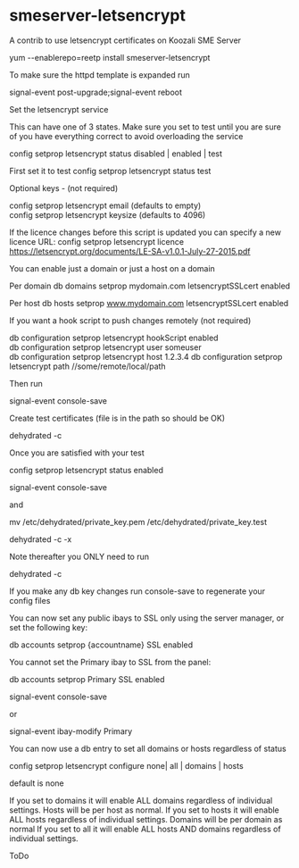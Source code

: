 # smeserver-letsencrypt
A contrib to use letsencrypt certificates on Koozali SME Server

yum --enablerepo=reetp install smeserver-letsencrypt

To make sure the httpd template is expanded run

signal-event post-upgrade;signal-event reboot

Set the letsencrypt service

This can have one of 3 states. Make sure you set to test until you are sure of you have everything correct to avoid overloading the service

config setprop letsencrypt status disabled | enabled | test

First set it to test
config setprop letsencrypt status test

Optional keys - (not required)

config setprop letsencrypt email (defaults to empty)  
config setprop letsencrypt keysize (defaults to 4096)

If the licence changes before this script is updated you can specify a new licence URL:
config setprop letsencrypt licence https://letsencrypt.org/documents/LE-SA-v1.0.1-July-27-2015.pdf

You can enable just a domain or just a host on a domain

Per domain 
db domains setprop mydomain.com letsencryptSSLcert enabled

Per host 
db hosts setprop www.mydomain.com letsencryptSSLcert enabled

If you want a hook script to push changes remotely (not required)

db configuration setprop letsencrypt hookScript enabled  
db configuration setprop letsencrypt user someuser  
db configuration setprop letsencrypt host 1.2.3.4
db configuration setprop letsencrypt path //some/remote/local/path  

Then run

signal-event console-save

Create test certificates (file is in the path so should be OK)

dehydrated -c

Once you are satisfied with your test

config setprop letsencrypt status enabled

signal-event console-save

and

mv /etc/dehydrated/private_key.pem /etc/dehydrated/private_key.test

dehydrated -c -x

Note thereafter you ONLY need to run

dehydrated -c

If you make any db key changes run console-save to regenerate your config files

You can now set any public ibays to SSL only using the server manager, or set the following key:

db accounts setprop {accountname} SSL enabled

You cannot set the Primary ibay to SSL from the panel:

db accounts setprop Primary SSL enabled

signal-event console-save 

or

signal-event ibay-modify Primary

You can now use a db entry to set all domains or hosts regardless of status

config setprop letsencrypt configure none| all | domains | hosts

default is none

If you set to domains it will enable ALL domains regardless of individual settings. Hosts will be per host as normal.
If you set to hosts it will enable ALL hosts regardless of individual settings. Domains will be per domain as normal
If you set to all it will enable ALL hosts AND domains regardless of individual settings.


ToDo

